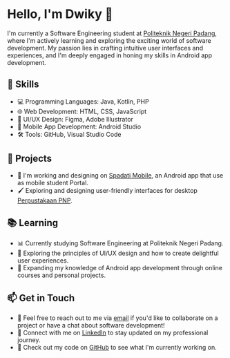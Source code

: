# Hello, I'm Dwiky 👋

I'm currently a Software Engineering student at [Politeknik Negeri Padang](https://www.pnp.ac.id), where I'm actively learning and exploring the exciting world of software development. My passion lies in crafting intuitive user interfaces and experiences, and I'm deeply engaged in honing my skills in Android app development.

## 🔧 Skills

- 💻 Programming Languages: Java, Kotlin, PHP
- 🌐 Web Development: HTML, CSS, JavaScript
- 🎨 UI/UX Design: Figma, Adobe Illustrator 
- 📱 Mobile App Development: Android Studio
- 🛠️ Tools: GitHub, Visual Studio Code

## 🌱 Projects

- 📱 I'm working and designing on [Spadati Mobile](https://www.figma.com/file/1hPKz8zKs4EIKIlKIBaxtf/Muhammad-Dwiky-Alfira_TRPL-2B?type=design&node-id=0%3A1&mode=design&t=ARyaKyYi6XvoedDV-1), an Android app that use as mobile student Portal.
- 🖌️ Exploring and designing user-friendly interfaces for desktop [Perpustakaan PNP](https://www.figma.com/file/tkxSFG60fAKK3ZkXItWgow/library-desktop?type=design&node-id=0%3A1&mode=design&t=8SRcZXlzwb6UBxHa-11).

## 📚 Learning

- 📊 Currently studying Software Engineering at Politeknik Negeri Padang.
- 📖 Exploring the principles of UI/UX design and how to create delightful user experiences.
- 🧰 Expanding my knowledge of Android app development through online courses and personal projects.

## 📫 Get in Touch

- 💬 Feel free to reach out to me via [email](mailto:dwikyalfira1@gmail.com) if you'd like to collaborate on a project or have a chat about software development!
- 🔗 Connect with me on [LinkedIn](https://www.linkedin.com/in/dwikyalfira) to stay updated on my professional journey.
- 🐙 Check out my code on [GitHub](https://github.com/dwikyalfira) to see what I'm currently working on.


